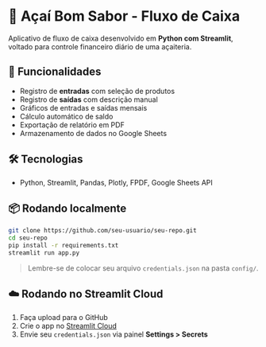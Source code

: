 
# 🍧 Açaí Bom Sabor - Fluxo de Caixa

Aplicativo de fluxo de caixa desenvolvido em **Python com Streamlit**, voltado para controle financeiro diário de uma açaiteria.

## 🚀 Funcionalidades

- Registro de **entradas** com seleção de produtos
- Registro de **saídas** com descrição manual
- Gráficos de entradas e saídas mensais
- Cálculo automático de saldo
- Exportação de relatório em PDF
- Armazenamento de dados no Google Sheets

## 🛠 Tecnologias

- Python, Streamlit, Pandas, Plotly, FPDF, Google Sheets API

## 📦 Rodando localmente

```bash
git clone https://github.com/seu-usuario/seu-repo.git
cd seu-repo
pip install -r requirements.txt
streamlit run app.py
```

> Lembre-se de colocar seu arquivo `credentials.json` na pasta `config/`.

## ☁️ Rodando no Streamlit Cloud

1. Faça upload para o GitHub
2. Crie o app no [Streamlit Cloud](https://streamlit.io/cloud)
3. Envie seu `credentials.json` via painel **Settings > Secrets**
